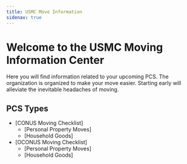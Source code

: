 ```yaml
---
title: USMC Move Information 
sidenav: true
---
```


# Welcome to the USMC Moving Information Center

Here you will find information related to your upcoming PCS. The organization is organized to make your move easier. Starting early will alleviate the inevitable headaches of moving.

## PCS Types
  - [CONUS Moving Checklist] 
     - [Personal Property Moves]
     - [Household Goods] 
  - [OCONUS Moving Checklist]
     - [Personal Property Moves] 
     - [Household Goods] 